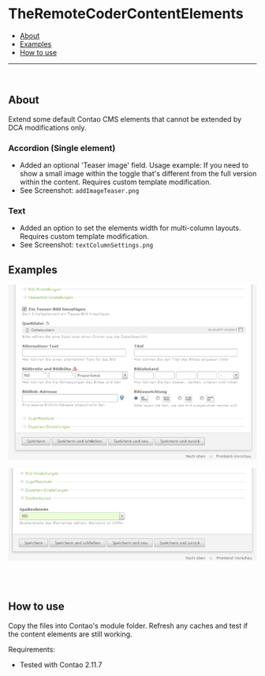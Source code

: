 # TheRemoteCoderContentElements

- [About](#about)
- [Examples](#examples)
- [How to use](#how-to-use)

---

<br>

## About

Extend some default Contao CMS elements that cannot be extended by DCA modifications only.

### Accordion (Single element)

- Added an optional 'Teaser image' field. Usage example: If you need to show a small image within the toggle that's different from the full version within the content. Requires custom template modification.
- See Screenshot: `addImageTeaser.png`

### Text

- Added an option to set the elements width for multi-column layouts. Requires custom template modification.
- See Screenshot: `textColumnSettings.png`


## Examples

![Add image teaser](screenshots/addImageTeaser-de.png)

![Text column settings](screenshots/textColumnSettings-de.png)


<br><br>

## How to use

Copy the files into Contao's module folder. Refresh any caches and test if the content elements are still working.

Requirements:

- Tested with Contao 2.11.7

